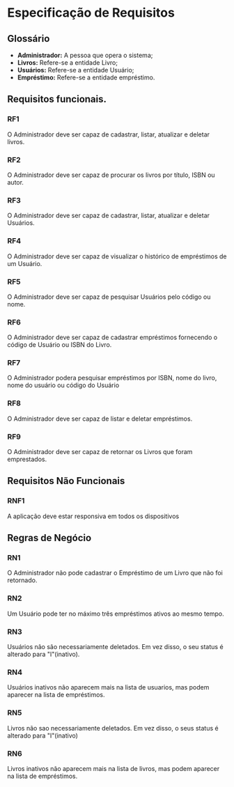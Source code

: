 # Especificação de Requisitos
## Glossário
* **Administrador:** A pessoa que opera o sistema;
* **Livros:** Refere-se a entidade Livro;
* **Usuários:** Refere-se a entidade Usuário;
* **Empréstimo:** Refere-se a entidade empréstimo.

## Requisitos funcionais.

### RF1
O Administrador deve ser capaz de cadastrar, listar, atualizar e deletar livros.

### RF2
O Administrador deve ser capaz de procurar os livros por título, ISBN ou autor.

### RF3
O Administrador deve ser capaz de cadastrar, listar, atualizar e deletar Usuários.

### RF4
O Administrador deve ser capaz de visualizar o histórico de empréstimos de um Usuário.

### RF5
O Administrador deve ser capaz de pesquisar Usuários pelo código ou nome.

### RF6
O Administrador deve ser capaz de cadastrar empréstimos fornecendo o código de Usuário ou ISBN do Livro.

### RF7
O Administrador podera pesquisar empréstimos por ISBN, nome do livro, nome do usuário ou código do Usuário

### RF8
O Administrador deve ser capaz de listar e deletar empréstimos.

### RF9
O Administrador deve ser capaz de retornar os Livros que foram emprestados.

## Requisitos Não Funcionais
### RNF1
A aplicação deve estar responsiva em todos os dispositivos

## Regras de Negócio
### RN1
O Administrador não pode cadastrar o Empréstimo de um Livro que não foi retornado.

### RN2
Um Usuário pode ter no máximo três empréstimos ativos ao mesmo tempo.

### RN3
Usuários não são necessariamente deletados. Em vez disso, o seu status é alterado para "I"(inativo).

### RN4
Usuários inativos não aparecem mais na lista de usuarios, mas podem aparecer na lista de empréstimos.
  
### RN5
Livros não sao necessariamente deletados. Em vez disso, o seus status é alterado para "I"(inativo)

### RN6
Livros inativos não aparecem mais na lista de livros, mas podem aparecer na lista de empréstimos.

